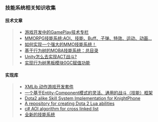 ### 技能系统相关知识收集  

#### 技术文章  
>* [游戏开发中的GamePlay技术专栏](https://www.zhihu.com/column/c_1253986063259426816)  
>* [MMORPG技能系统:AOI、技能、Buff、子弹、特效、运动、动画...](https://mp.weixin.qq.com/s/XsIdVsOukU5HFku4dMuYZQ)  
>* [如何实现一个强大的MMO技能系统！](https://mp.weixin.qq.com/s/2Tha5RWFKSw6-nLSUj1CGg)  
>* [基于行为树的MOBA技能系统：总目录](https://www.lfzxb.top/nkgmoba-totaltabs/)  
>* [Unity怎么去实现ACT战斗?](https://mp.weixin.qq.com/s/MHPMqEl7cebUrSzz9HCLig)  
>* [实现行为树黑板模块0GC赋值功能](https://zhuanlan.zhihu.com/p/205410980)  

#### 实现库  
>* [XMLib 动作游戏开发套件](https://github.com/XINCGer/Unity3DTraining/blob/master/AboutSkill/XMLib.md)  
>* [一个基于Entity-Component模式的灵活、通用的战斗（技能）框架](https://github.com/m969/EGamePlay)  
>* [Dota2 alike Skill System Implementation for KnightPhone](https://github.com/KrazyL/SkillSystem-3)  
>* [A repository for creating Dota 2 Lua abilities](https://github.com/Elfansoer/dota-2-lua-abilities)  
>* [c# AOI algorithm for cross linked list](https://github.com/qq362946/AOI)  
>* [全新的技能系统](https://github.com/dreamanlan/CSharpGameFramework/blob/master/Doc/SkillDsl.txt)  
